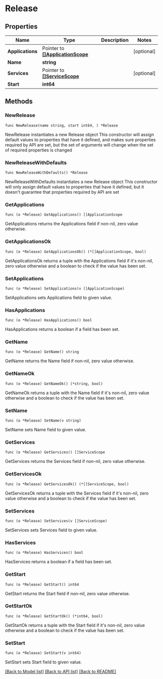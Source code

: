 # Release

## Properties

Name | Type | Description | Notes
------------ | ------------- | ------------- | -------------
**Applications** | Pointer to [**[]ApplicationScope**](ApplicationScope.md) |  | [optional] 
**Name** | **string** |  | 
**Services** | Pointer to [**[]ServiceScope**](ServiceScope.md) |  | [optional] 
**Start** | **int64** |  | 

## Methods

### NewRelease

`func NewRelease(name string, start int64, ) *Release`

NewRelease instantiates a new Release object
This constructor will assign default values to properties that have it defined,
and makes sure properties required by API are set, but the set of arguments
will change when the set of required properties is changed

### NewReleaseWithDefaults

`func NewReleaseWithDefaults() *Release`

NewReleaseWithDefaults instantiates a new Release object
This constructor will only assign default values to properties that have it defined,
but it doesn't guarantee that properties required by API are set

### GetApplications

`func (o *Release) GetApplications() []ApplicationScope`

GetApplications returns the Applications field if non-nil, zero value otherwise.

### GetApplicationsOk

`func (o *Release) GetApplicationsOk() (*[]ApplicationScope, bool)`

GetApplicationsOk returns a tuple with the Applications field if it's non-nil, zero value otherwise
and a boolean to check if the value has been set.

### SetApplications

`func (o *Release) SetApplications(v []ApplicationScope)`

SetApplications sets Applications field to given value.

### HasApplications

`func (o *Release) HasApplications() bool`

HasApplications returns a boolean if a field has been set.

### GetName

`func (o *Release) GetName() string`

GetName returns the Name field if non-nil, zero value otherwise.

### GetNameOk

`func (o *Release) GetNameOk() (*string, bool)`

GetNameOk returns a tuple with the Name field if it's non-nil, zero value otherwise
and a boolean to check if the value has been set.

### SetName

`func (o *Release) SetName(v string)`

SetName sets Name field to given value.


### GetServices

`func (o *Release) GetServices() []ServiceScope`

GetServices returns the Services field if non-nil, zero value otherwise.

### GetServicesOk

`func (o *Release) GetServicesOk() (*[]ServiceScope, bool)`

GetServicesOk returns a tuple with the Services field if it's non-nil, zero value otherwise
and a boolean to check if the value has been set.

### SetServices

`func (o *Release) SetServices(v []ServiceScope)`

SetServices sets Services field to given value.

### HasServices

`func (o *Release) HasServices() bool`

HasServices returns a boolean if a field has been set.

### GetStart

`func (o *Release) GetStart() int64`

GetStart returns the Start field if non-nil, zero value otherwise.

### GetStartOk

`func (o *Release) GetStartOk() (*int64, bool)`

GetStartOk returns a tuple with the Start field if it's non-nil, zero value otherwise
and a boolean to check if the value has been set.

### SetStart

`func (o *Release) SetStart(v int64)`

SetStart sets Start field to given value.



[[Back to Model list]](../README.md#documentation-for-models) [[Back to API list]](../README.md#documentation-for-api-endpoints) [[Back to README]](../README.md)


